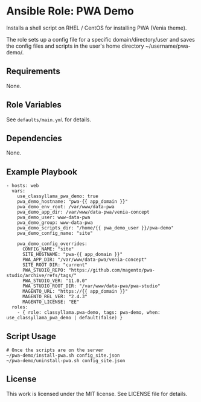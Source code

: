 # Ansible Role: PWA Demo

Installs a shell script on RHEL / CentOS for installing PWA (Venia theme).

The role sets up a config file for a specific domain/directory/user and saves the config files and scripts in the user's home directory ~/username/pwa-demo/.

## Requirements

None.

## Role Variables

See `defaults/main.yml` for details.

## Dependencies

None.

## Example Playbook

    - hosts: web
      vars:
        use_classyllama_pwa_demo: true
        pwa_demo_hostname: "pwa-{{ app_domain }}"
        pwa_demo_env_root: /var/www/data-pwa
        pwa_demo_app_dir: /var/www/data-pwa/venia-concept
        pwa_demo_user: www-data-pwa
        pwa_demo_group: www-data-pwa
        pwa_demo_scripts_dir: "/home/{{ pwa_demo_user }}/pwa-demo"
        pwa_demo_config_name: "site"

        pwa_demo_config_overrides:
          CONFIG_NAME: "site"
          SITE_HOSTNAME: "pwa-{{ app_domain }}"
          PWA_APP_DIR: "/var/www/data-pwa/venia-concept"
          SITE_ROOT_DIR: "current"
          PWA_STUDIO_REPO: "https://github.com/magento/pwa-studio/archive/refs/tags/"
          PWA_STUDIO_VER: "11.0.0"
          PWA_STUDIO_ROOT_DIR: "/var/www/data-pwa/pwa-studio"
          MAGENTO_URL: "https://{{ app_domain }}"
          MAGENTO_REL_VER: "2.4.3"
          MAGENTO_LICENSE: "EE"
      roles:
        - { role: classyllama.pwa-demo, tags: pwa-demo, when: use_classyllama_pwa_demo | default(false) }

## Script Usage

    # Once the scripts are on the server
    ~/pwa-demo/install-pwa.sh config_site.json
    ~/pwa-demo/uninstall-pwa.sh config_site.json

## License

This work is licensed under the MIT license. See LICENSE file for details.
